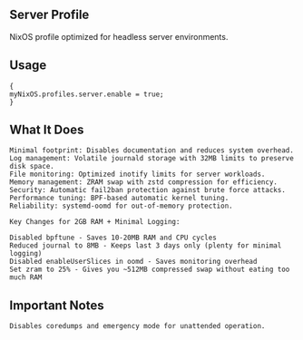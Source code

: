 ## Server Profile

NixOS profile optimized for headless server environments.

## Usage

```
{
myNixOS.profiles.server.enable = true;
}
```

## What It Does

    Minimal footprint: Disables documentation and reduces system overhead.
    Log management: Volatile journald storage with 32MB limits to preserve disk space.
    File monitoring: Optimized inotify limits for server workloads.
    Memory management: ZRAM swap with zstd compression for efficiency.
    Security: Automatic fail2ban protection against brute force attacks.
    Performance tuning: BPF-based automatic kernel tuning.
    Reliability: systemd-oomd for out-of-memory protection.

    Key Changes for 2GB RAM + Minimal Logging:

    Disabled bpftune - Saves 10-20MB RAM and CPU cycles
    Reduced journal to 8MB - Keeps last 3 days only (plenty for minimal logging)
    Disabled enableUserSlices in oomd - Saves monitoring overhead
    Set zram to 25% - Gives you ~512MB compressed swap without eating too much RAM

## Important Notes

    Disables coredumps and emergency mode for unattended operation.
